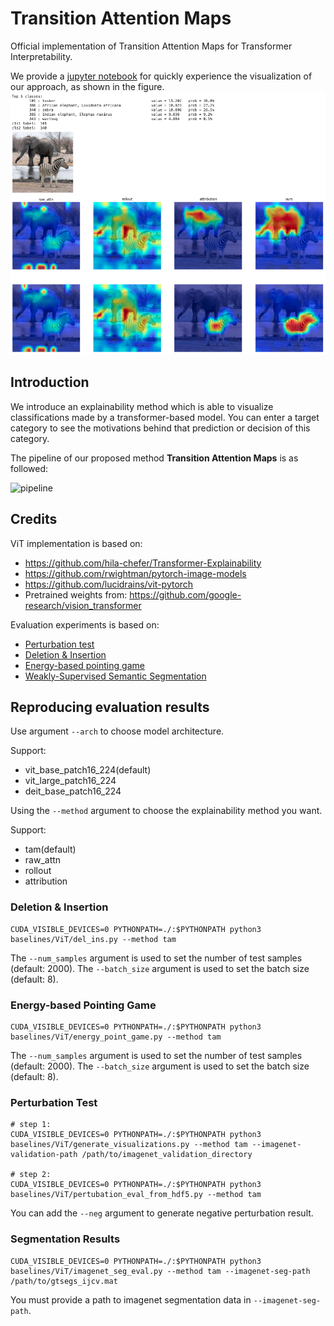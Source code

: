 # Transition Attention Maps
Official implementation of Transition Attention Maps for Transformer Interpretability.

We provide a [jupyter notebook](./tutorials.ipynb) for quickly experience the visualization of our approach, as shown in the figure.
![fig1](images/fig1.png)

## Introduction

We introduce an explainability method which is able to visualize classifications made by a transformer-based model. You can enter a target category to see the motivations behind that prediction or decision of this category.

The pipeline of our proposed method **Transition Attention Maps** is as followed:

![pipeline](./images/pipeline.jpg)


## Credits
ViT implementation is based on:
- <https://github.com/hila-chefer/Transformer-Explainability>
- <https://github.com/rwightman/pytorch-image-models>
- <https://github.com/lucidrains/vit-pytorch>
- Pretrained weights from: <https://github.com/google-research/vision_transformer>

Evaluation experiments is based on:
- [Perturbation test](https://github.com/hila-chefer/Transformer-Explainability)
- [Deletion & Insertion](https://github.com/eclique/RISE)
- [Energy-based pointing game](https://github.com/haofanwang/Score-CAM)
- [Weakly-Supervised Semantic Segmentation](https://github.com/OFRIN/PuzzleCAM)

## Reproducing evaluation results
Use argument `--arch` to choose model architecture.

Support: 
- vit_base_patch16_224(default)
- vit_large_patch16_224
- deit_base_patch16_224

Using the `--method` argument to choose the explainability method you want.

Support: 
- tam(default)
- raw_attn
- rollout
- attribution


### Deletion & Insertion

    CUDA_VISIBLE_DEVICES=0 PYTHONPATH=./:$PYTHONPATH python3 baselines/ViT/del_ins.py --method tam
    
The `--num_samples` argument is used to set the number of test samples (default: 2000). The `--batch_size` argument is used to set the batch size (default: 8).

### Energy-based Pointing Game

    CUDA_VISIBLE_DEVICES=0 PYTHONPATH=./:$PYTHONPATH python3 baselines/ViT/energy_point_game.py --method tam
    
The `--num_samples` argument is used to set the number of test samples (default: 2000). The `--batch_size` argument is used to set the batch size (default: 8).

### Perturbation Test
    # step 1:
    CUDA_VISIBLE_DEVICES=0 PYTHONPATH=./:$PYTHONPATH python3 baselines/ViT/generate_visualizations.py --method tam --imagenet-validation-path /path/to/imagenet_validation_directory
    
    # step 2:
    CUDA_VISIBLE_DEVICES=0 PYTHONPATH=./:$PYTHONPATH python3 baselines/ViT/pertubation_eval_from_hdf5.py --method tam

You can add the `--neg` argument to generate negative perturbation result.

### Segmentation Results

    CUDA_VISIBLE_DEVICES=0 PYTHONPATH=./:$PYTHONPATH python3 baselines/ViT/imagenet_seg_eval.py --method tam --imagenet-seg-path /path/to/gtsegs_ijcv.mat
    
You must provide a path to imagenet segmentation data in `--imagenet-seg-path`.







